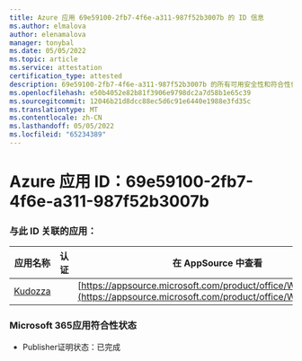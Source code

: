 ```yaml
---
title: Azure 应用 69e59100-2fb7-4f6e-a311-987f52b3007b 的 ID 信息
ms.author: elmalova
author: elenamalova
manager: tonybal
ms.date: 05/05/2022
ms.topic: article
ms.service: attestation
certification_type: attested
description: 69e59100-2fb7-4f6e-a311-987f52b3007b 的所有可用安全性和符合性信息信息。
ms.openlocfilehash: e50b4052e82b81f3906e9798dc2a7d58b1e65c39
ms.sourcegitcommit: 12046b21d8dcc88ec5d6c91e6440e1988e3fd35c
ms.translationtype: MT
ms.contentlocale: zh-CN
ms.lasthandoff: 05/05/2022
ms.locfileid: "65234389"
---
```

# <a name="azure-app-id-69e59100-2fb7-4f6e-a311-987f52b3007b"></a>Azure 应用 ID：69e59100-2fb7-4f6e-a311-987f52b3007b


### <a name="apps-associated-with-this-id"></a>与此 ID 关联的应用：
| **应用名称** | **认证** | **在 AppSource 中查看** |
|--------------|---------------|-----------------------|
| [Kudozza](../forward/WA200002599.md) |  | [https://appsource.microsoft.com/product/office/WA200002599](https://appsource.microsoft.com/product/office/WA200002599) |

### <a name="microsoft-365-app-compliance-status"></a>Microsoft 365应用符合性状态
- Publisher证明状态：已完成
